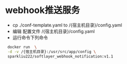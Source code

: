  # webhook推送服务

 - cp ./conf-template.yaml  to /{宿主机目录}/config.yaml
 - 编辑 配置文件 /{宿主机目录}/config.yaml
 - 运行命令下列命令

```sh
 docker run  \
 -d -v /{宿主机目录}:/usr/src/app/config \
 sparkliu222/softlayer_webhook_notification:v1.1
```